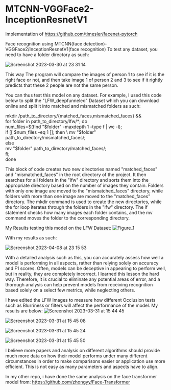 # MTCNN-VGGFace2-InceptionResnetV1
Implementation of https://github.com/timesler/facenet-pytorch 


Face recognition using MTCNN(face detection)-VGGFace2/InceptionResnetV1(face recognition)
To test any dataset, you need to have a folder directory as such:

![Screenshot 2023-03-30 at 23 31 14](https://user-images.githubusercontent.com/118690399/228978008-9fd910cf-d18f-402e-854b-ae16cd52f40e.png)


This way The program will compare the images of person 1 to see if it is the right face or not, and then take image 1 of person 2 and 3 to see if 
it rightly predicts that these 2 people are not the same person. 

You can thus test this model on any dataset. For example, I used this code below to split the "LFW_deepfunneled" Dataset which you can download online 
and split it into matched and mismatched folders as such:

mkdir /path_to_directory/{matched_faces,mismatched_faces} && \
for folder in path_to_directory/lfw/*; do \
  num_files=$(find "$folder" -maxdepth 1 -type f | wc -l); \
  if [[ $num_files -eq 1 ]]; then \
    mv "$folder" path_to_directory/mismatched_faces/; \
  else \
    mv "$folder" path_to_directory/matched_faces/; \
  fi; \
done

This block of code creates two new directories named "matched_faces" and "mismatched_faces" in the root directory of the project. It then searches for all folders in the "lfw" directory and sorts them into the appropriate directory based on the number of images they contain. Folders with only one image are moved to the "mismatched_faces" directory, while folders with more than one image are moved to the "matched_faces" directory. The mkdir command is used to create the new directories, while the for loop iterates through the folders in the "lfw" directory. The if statement checks how many images each folder contains, and the mv command moves the folder to the corresponding directory.


My Results testing this model on the LFW Dataset:
![Figure_1](https://user-images.githubusercontent.com/118690399/228976526-02a12f93-d466-45a7-ba4f-72159bc8907b.png)

With my results as such:

![Screenshot 2023-04-08 at 23 15 53](https://user-images.githubusercontent.com/118690399/230744740-471f5eae-a125-4247-b262-16a7b4a445b7.png)

With a detailed analysis such as this, you can accurately assess how well a model is performing in all aspects, rather than relying solely on accuracy and F1 scores. Often, models can be deceptive in appearing to perform well, but in reality, they are completely incorrect. I learned this lesson the hard way. Therefore, it is crucial to eliminate any potential areas of error, and a thorough analysis can help prevent models from receiving recognition based solely on a select few metrics, while neglecting others.

I have edited the LFW Images to measure how different Occlusion tests such as Blurriness or filters will affect the performance of the model. My results are below: 
![Screenshot 2023-03-31 at 15 44 45](https://user-images.githubusercontent.com/118690399/229152869-009550fa-d653-4407-95c2-15813b7765b2.png)

![Screenshot 2023-03-31 at 15 45 08](https://user-images.githubusercontent.com/118690399/229152953-a283d2e6-7d69-461b-ad85-f26b17abf6f7.png)

![Screenshot 2023-03-31 at 15 45 24](https://user-images.githubusercontent.com/118690399/229153036-49a7fed0-73a9-47c0-8910-35560517e256.png)

![Screenshot 2023-03-31 at 15 45 50](https://user-images.githubusercontent.com/118690399/229153159-ca112730-7237-4fec-bf08-d7b25cae2a0e.png)

I believe more papers and analysis on different algorithms should provide much more data on how their model performs under many different circumstances in order to make comparisons easier or application use more efficient. This is not easy as many parameters and aspects have to align. 

In my other repo, i have done the same analysis on the face transformer model from: https://github.com/zhongyy/Face-Transformer 


